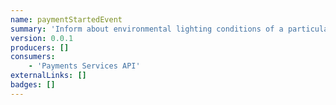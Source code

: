 ```yaml
---
name: paymentStartedEvent
summary: 'Inform about environmental lighting conditions of a particular streetlight.'
version: 0.0.1
producers: []
consumers:
    - 'Payments Services API'
externalLinks: []
badges: []
---
```



<NodeGraph />

<Schema />
